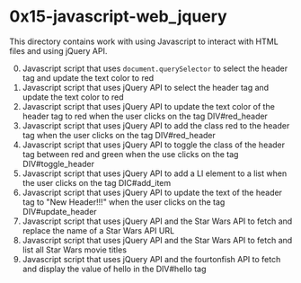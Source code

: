 # 0x15-javascript-web_jquery
This directory contains work with using Javascript to interact with HTML files and using jQuery API.

0. Javascript script that uses `document.querySelector` to select the header tag and update the text color to red
1. Javascript script that uses jQuery API to select the header tag and update the text color to red
2. Javascript script that uses jQuery API to update the text color of the header tag to red when the user clicks on the tag DIV#red_header
3. Javascript script that uses jQuery API to add the class red to the header tag when the user clicks on the tag DIV#red_header
4. Javascript script that uses jQuery API to toggle the class of the header tag between red and green when the use clicks on the tag DIV#toggle_header
5. Javascript script that uses jQuery API to add a LI element to a list when the user clicks on the tag DIC#add_item
6. Javascript script that uses jQuery API to update the text of the header tag to "New Header!!!" when the user clicks on the tag DIV#update_header
7. Javascript script that uses jQuery API and the Star Wars API to fetch and replace the name of a Star Wars API URL
8. Javascript script that uses jQuery API and the Star Wars API to fetch and list all Star Wars movie titles
9. Javascript script that uses jQuery API and the fourtonfish API to fetch and display the value of hello in the DIV#hello tag
